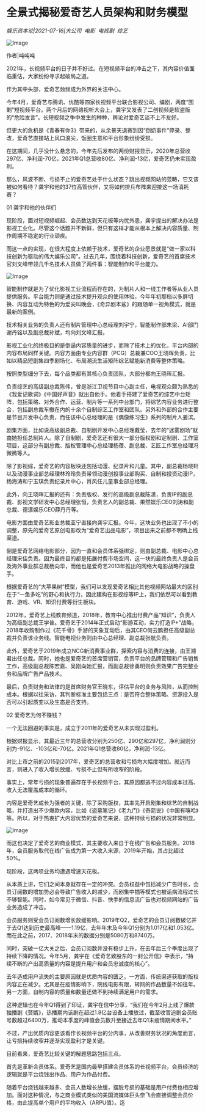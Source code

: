 # 全景式揭秘爱奇艺人员架构和财务模型

*娱乐资本论|2021-07-16|大公司 
                                                电影 
                                                电视剧 
                                                综艺*

![Image](https://mmbiz.qpic.cn/mmbiz_jpg/jNZszpkibXxicTjjuzFUsDSvwsu7cAyavBONXxGJPuxKibibv4D9qv7OB8LcIF7a3wWnRvIcpVAVdguHeibr7gyibmWA/640?wx_fmt=jpeg&tp=webp&wxfrom=5&wx_lazy=1&wx_co=1)

作者|吨吨吨

2021年，长视频平台的日子并不好过。在短视频平台的冲击之下，其内容价值面临重估，大家纷纷寻求起破局之道。

作为其中头部，爱奇艺频频成为外界的关注中心。

今年4月，爱奇艺与腾讯、优酷等四家长视频平台联合影视公司、编剧，两度“围剿”短视频平台。两个月后的网络视听大会上，龚宇又发表了二创视频是软盗版的“危险发言”。长短视频之争中发生的种种，舆论对爱奇艺谈不上不友好。

但更大的危机是《青春有你3》带来的，从余景天退赛到因“倒奶事件”停录、整改，爱奇艺直接站上风口浪尖，饭圈生意和平台形象纷纷受损。

在这期间，几乎没什么悬念的，今年先后发布的两份财报显示，2020年总营收297亿、净利润-70亿，2021年Q1总营收80亿、净利润-13亿，爱奇艺仍未实现盈利。

那么，风波不断、亏损不止的爱奇艺处于什么状态？跳出视频网站的范畴，它又该被如何看待？龚宇和他的37位高管伙伴，又将如何排兵布阵来迎接这一场消耗赛？

01 龚宇和他的伙伴们

现阶段，面对短视频崛起、会员数达到天花板等内忧外患，龚宇提出的解决办法是影视工业化。尽管这个话题并不新鲜，但只有这样才能从根本上解决内容质量、制作周期不稳定的行业顽疾。

而这一点的实现，在很大程度上依赖于技术，爱奇艺的企业愿景就是“做一家以科技创新为驱动的伟大娱乐公司”。过去几年，围绕着科技创新，爱奇艺的首席技术官刘文峰带领几千名技术人员做了两件事：智能制作和平台能力。

![Image](https://mmbiz.qpic.cn/mmbiz_jpg/jNZszpkibXxicTjjuzFUsDSvwsu7cAyavBWVzRicAvQ2b5slH4QDnuqa35YgCJfsfJHjNqA2tjelz5EepQ1XxycFg/640?wx_fmt=jpeg&tp=webp&wxfrom=5&wx_lazy=1&wx_co=1)

智能制作就是为了优化影视工业流程而存在的，为制片人和一线工作者等从业人员提供服务。平台能力则是通过技术提升观众的使用体验，今年年初那档以多屏切换、内容互动为特色的为爱尖叫晚会，《奇异剧本鲨》的跟随单一视角模式，就是最新的案例。

技术相关业务的负责人还有制片管理中心总经理刘宇宁，智能制作部朱梁、AI部门谢丹铭以及副总裁孙斌，均向刘文峰汇报。

影视工业化的终极目的是倒逼内容质量的进步，而除了技术上的优化，平台内部的内容布局同样关键。内容方面由专业内容群（PCG）总裁兼COO王晓晖负责，比如以精品短剧集四季剧场化、布局潮流生活矩阵综艺赋能新消费等整体策略。

按照类型细分下去，每个品类都有其核心负责团队，大部分都向王晓晖汇报。

负责综艺的高级副总裁陈伟，曾是浙江卫视节目中心副主任，电视观众颇为熟悉的《我爱记歌词》《中国好声音》就出自他手。他着手搭建了爱奇艺的综艺中台矩阵，包括策略、对外合作、运营、制片等一系列中台部门，将综艺内容业务进行整合，包括副总裁车撤在内的十余个自制综艺工作室和团队。另外和外部的合作主要是节目开发中心负责，而任该中心总经理的是《偶像练习生》系列的制片人姜滨。

剧集方面，比如说高级副总裁、自制剧开发中心总经理戴莹，去年的“迷雾剧场”就由她担任总制片人。除了自制剧，爱奇艺还有很大一部分版权剧和定制剧、工作室项目，这部分有副总裁、版权管理中心总经理杨蓓、副总裁、艺匠工作室总经理冯微微等人。

除了影视综，爱奇艺的内容板块还包括动漫、纪录片和儿童。其中，副总裁杨晓轩以及动漫事业部总经理林玲玲负责带领动漫创投事业部购买、自制和投资动漫IP，杨海涛和宁玉琪负责纪录片中心，肖风任儿童事业部总经理。

此外，向王晓晖汇报的还有：负责版权、发行的高级副总裁陈潇，负责IP的副总裁、影视文学研发中心总经理张恒，负责艺人的副总裁、果然娱乐CEO刘涛和副总裁、德漾娱乐CEO薛丹丹等。

电影方面由爱奇艺影业总裁亚宁直接向龚宇汇报。今年，这块业务也出现了不小的调整，原先的爱奇艺原创电影改为“爱奇艺出品电影”，项目出来之前都不明确上线渠道。

倒是爱奇艺网络电影部分，因为一直和会员体系强绑定，则由副总裁、电影中心总经理宋佳负责。因为最终目的都是拓展付费市场空间，这一块的最终负责人是会员及海外事业群总裁杨向华，而他也是爱奇艺2013年推出的网络大电影战略的操盘手。

根据爱奇艺的“大苹果树”模型，我们可以发现爱奇艺相比其他视频网站最大的区别在于“一鱼多吃”的野心和执行力，因此建构在影视综等IP上，我们依然可以看到教育、游戏、VR、知识付费等衍生板块。

2012年，爱奇艺上线教育频道，2018年，教育中心推出付费产品“知识”，负责人为高级副总裁王学普。爱奇艺于2014年正式启动“影游互动，实力打造IP+”战略，2018年收购制作过《花千骨》手游的天象互动后，由其CEO何云鹏担任高级副总裁并负责该业务线。智能电视业务则由中心总经理、副总裁张航负责。

此外，爱奇艺于2019年成立NCG新消费事业群，探索内容与消费的连接，由王湘君出任总裁。同时，她也是爱奇艺的首席营销官，负责平台的品牌管理和广告销售工作，高级副总裁陈宏嘉、吴刚向她汇报，而副总裁徐勇明则负责效果广告完整业务和品牌广告产品技术。

最后，负责财务和法律的是首席财务官王晓东，评估平台的业务与风险，从而控制成本。根据以往采访，其判断标准主要包括三点：是否符合整体策略、资源投入是否可以引起质变以及生态是否支持。

02 爱奇艺为何不赚钱？

一个无法回避的事实是，成立于2011年的爱奇艺从未实现过盈利。

根据财报显示，其最近三年的总营收分别为250亿、290亿和297亿，净利润则分别为-91亿、-103亿和-70亿。2021年Q1总营收80亿，净利润-13亿。

对比上市之前的2015到2017年，爱奇艺的总营收和亏损均大幅度增加。就近而言，则进入了收入增长放缓、亏损不止但有所收窄的阶段。

事实上，常年亏损的现象普遍存在于长视频平台，其原因都逃不过内容成本过高、收入无法覆盖成本的循环。

内容是爱奇艺成长为强者的关键，除了采购版权，其率先开启剧集和综艺的自制战略，并打造出不少爆款内容，比如《盗墓笔记》《老九门》《奇葩说》《中国有嘻哈》等。所以，对于热衷扩大内容优势的爱奇艺来说，这种持续亏损的状况非常明显。

![Image](https://mmbiz.qpic.cn/mmbiz_jpg/jNZszpkibXxicTjjuzFUsDSvwsu7cAyavBGMZaQ73zicr6H96Xgm5LbJeXuv1r6936mrr2XO39Jiajc9eth6alSmLw/640?wx_fmt=jpeg&tp=webp&wxfrom=5&wx_lazy=1&wx_co=1)

而这也决定了爱奇艺的商业模式，其主要收入来自于在线广告和会员服务。2018年，会员服务取代在线广告成为第一大收入来源，2019年开始，其占比超过50%。

现阶段，这两项业务均遭遇增速天花板。

从本质上讲，它们之间本身就存在一定的冲突。会员权益中包括减少广告时长，会员订阅数的增加势必会导致广告收入的减少，而剧集中插等模式也被诟病流程过长不够智能。同时，如今常见于微信、抖音、快手的信息流广告也对视频网站的广告业务造成了冲击。

会员服务则受会员订阅数增长放缓影响。2019年Q2，爱奇艺的会员订阅数破亿并于去Q1达到历史最高峰——1.19亿，去年年末及今年Q1分别为1.017亿和1.053亿。而在此之前，2017、2018年末的数据分别是5080万和8740万。

同时，突破一亿大关之后，会员订阅数并没有稳步上升，在去年后三个季度出现了持续下降的情况。今年5月，龚宇在《爱奇艺致股东的一封公开信》中表示，“持续不断的产出高质量的内容是提升用户和会员忠诚度的核心”。

去年造成用户流失的主要原因就是优质内容的匮乏。一方面，传统渠道获取的版权内容正在减少。尤其是在疫情影响下，院线电影有限，转网的作品数量不如往年。另一方面，自制内容的质量和数量还做不到持续满足用户的需求。

这种逻辑也在今年Q1得到了印证，龚宇在信中分享，“我们在今年2月上线了爆款独播剧《赘婿》，热播期内该剧在超过1.8亿台设备上播放过，截至收官追剧会员账号数超过6400万，推动本季度的峰值会员数升至接近去年Q1末疫情期间水平。”

不过，产出优质内容更该看作长视频平台的分内事，从改善财务状况的角度而言，让亏损持续收窄并逐渐实现盈利才是关键。

目前看来，爱奇艺比较关键的解题思路包括三点。

首先是革新会员体系。爱奇艺是国内最早搭建会员体系的长视频平台，会员经济的逻辑就是平台烧钱出作品、用户为作品付费。

随着平台烧钱越来越多、会员人数增长放缓，摆脱亏损的基础是用户付费也相应增加。面对这种情况，与之商业模式类似的美国流媒体巨头奈飞会直接调整会员价格，由此提高单个用户的平均收入（ARPU值）。迄

